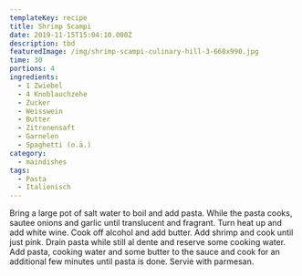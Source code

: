 ```yaml
---
templateKey: recipe
title: Shrimp Scampi
date: 2019-11-15T15:04:10.000Z
description: tbd
featuredImage: /img/shrimp-scampi-culinary-hill-3-660x990.jpg
time: 30
portions: 4
ingredients:
  - 1 Zwiebel
  - 4 Knoblauchzehe
  - Zucker
  - Weisswein
  - Butter
  - Zitronensaft
  - Garnelen
  - Spaghetti (o.ä.)
category:
  - maindishes
tags:
  - Pasta
  - Italienisch
---
```


Bring a large pot of salt water to boil and add pasta. While the pasta cooks, sautee onions and garlic until translucent and fragrant. Turn heat up and add white wine. Cook off alcohol and add butter. Add shrimp and cook until just pink. Drain pasta while still al dente and reserve some cooking water. Add pasta, cooking water and some butter to the sauce and cook for an additional few minutes until pasta is done. Servie with parmesan.
